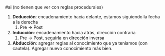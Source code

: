 #ai 
(no tienen que ver con reglas procedurales)
1. **Deducción**: encadenamiento hacia delante, estamos siguiendo la fecha a la derecha
	1. Pre -> Post
2. **Inducción**: encadenamiento hacia atrás, dirección contraria
	1. Pre -> Post, seguirla en dirección inversa
3. **Abducción**: agregar reglas al conocimiento que ya teníamos (con cautela). Agregar nuevo conocimiento más bien. 
